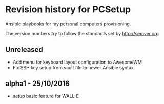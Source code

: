 # Revision history for PCSetup

Ansible playbooks for my personal computers provisioning.

The version numbers try to follow the standards set by http://semver.org

## Unreleased

* Add menu for keyboard layout configuration to AwesomeWM
* Fix SSH key setup from vault file to newer Ansible syntax

## alpha1 - 25/10/2016

* setup basic feature for WALL-E
